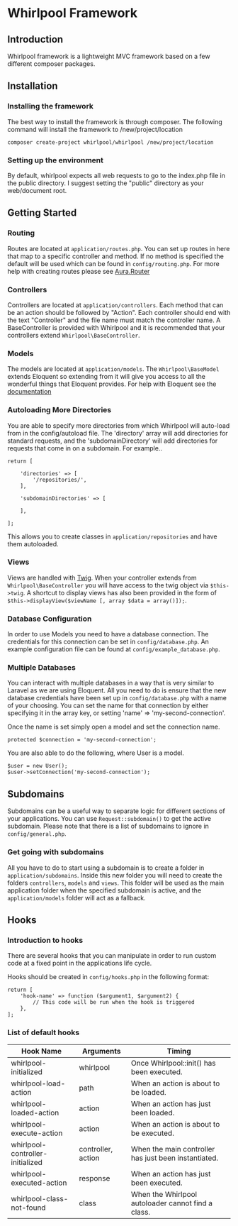 Whirlpool Framework
===================

Introduction
------------
Whirlpool framework is a lightweight MVC framework based on a few different composer packages.

Installation
---------------
### Installing the framework
The best way to install the framework is through composer. The following command will install the framework to /new/project/location

    composer create-project whirlpool/whirlpool /new/project/location

### Setting up the environment
By default, whirlpool expects all web requests to go to the index.php file in the public directory. I suggest setting
the "public" directory as your web/document root.

Getting Started
---------------
### Routing
Routes are located at `application/routes.php`. You can set up routes in here that map to a specific controller and method.
If no method is specified the default will be used which can be found in `config/routing.php`.
For more help with creating routes please see [Aura.Router](https://github.com/auraphp/Aura.Router)

### Controllers
Controllers are located at `application/controllers`. Each method that can be an action should be followed by "Action".
Each controller should end with the text "Controller" and the file name must match the controller name. A BaseController
is provided with Whirlpool and it is recommended that your controllers extend `Whirlpool\BaseController`.

### Models
The models are located at `application/models`. The `Whirlpool\BaseModel` extends Eloquent so extending from it will
give you access to all the wonderful things that Eloquent provides. For help with Eloquent see the [documentation](http://laravel.com/docs/4.2/eloquent)

### Autoloading More Directories
You are able to specify more directories from which Whirlpool will auto-load from in the config/autoload file.
The 'directory' array will add directories for standard requests, and the 'subdomainDirectory' will add directories for requests that come in on a subdomain.
For example..
    
    return [
    
        'directories' => [
            '/repositories/',
        ],
    
        'subdomainDirectories' => [
    
        ],
    
    ];
    
This allows you to create classes in `application/repositories` and have them autoloaded.

### Views
Views are handled with [Twig](http://twig.sensiolabs.org/). When your controller extends from `Whirlpool\BaseController` you
will have access to the twig object via `$this->twig`. A shortcut to display views has also been provided in the form of
`$this->displayView($viewName [, array $data = array()]);`.

### Database Configuration
In order to use Models you need to have a database connection. The credentials for this connection can be set in `config/database.php`.
An example configuration file can be found at `config/example_database.php`.

### Multiple Databases
You can interact with multiple databases in a way that is very similar to Laravel as we are using Eloquent. All you need
to do is ensure that the new database credentials have been set up in `config/database.php` with a name of your choosing.
You can set the name for that connection by either specifying it in the array key, or setting 'name' => 'my-second-connection'.

Once the name is set simply open a model and set the connection name.

    protected $connection = 'my-second-connection';
    
You are also able to do the following, where User is a model.

    $user = new User();
    $user->setConnection('my-second-connection');

Subdomains
----------

Subdomains can be a useful way to separate logic for different sections of your applications.
You can use `Request::subdomain()` to get the active subdomain. Please note that there is a list of subdomains to ignore
in `config/general.php`.

### Get going with subdomains
All you have to do to start using a subdomain is to create a folder in `application/subdomains`. Inside this new folder
you will need to create the folders `controllers`, `models` and `views`. This folder will be used as the main application
folder when the specified subdomain is active, and the `application/models` folder will act as a fallback.

Hooks
----------
### Introduction to hooks
There are several hooks that you can manipulate in order to run custom code at a fixed point in the applications life cycle.

Hooks should be created in `config/hooks.php` in the following format:

    return [
        'hook-name' => function ($argument1, $argument2) {
            // This code will be run when the hook is triggered
        },
    ];
    
### List of default hooks
| Hook Name                        | Arguments           | Timing                                               |
| -------------------------------- | ------------------- | ---------------------------------------------------- |
| whirlpool-initialized            | whirlpool           | Once Whirlpool::init() has been executed.            |
| whirlpool-load-action            | path                | When an action is about to be loaded.                |
| whirlpool-loaded-action          | action              | When an action has just been loaded.                 |
| whirlpool-execute-action         | action              | When an action is about to be executed.              |
| whirlpool-controller-initialized | controller, action  | When the main controller has just been instantiated. |
| whirlpool-executed-action        | response            | When an action has just been executed.               |
| whirlpool-class-not-found        | class               | When the Whirlpool autoloader cannot find a class.   |